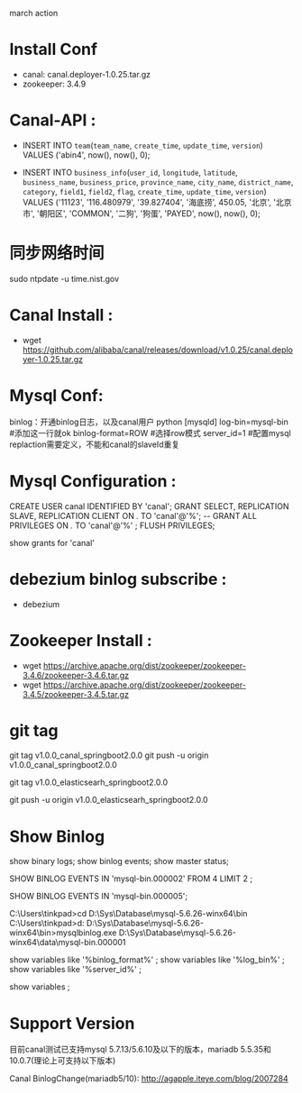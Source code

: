 march action

# Install Conf
* canal: canal.deployer-1.0.25.tar.gz
* zookeeper: 3.4.9



# Canal-API :

* INSERT INTO `team`(`team_name`, `create_time`, `update_time`, `version`) VALUES ('abin4', now(),  now(), 0);

* INSERT INTO `business_info`(`user_id`, `longitude`, `latitude`, `business_name`, `business_price`, `province_name`, `city_name`, `district_name`, `category`, `field1`, `field2`, `flag`, `create_time`, `update_time`, `version`) VALUES ('11123', '116.480979', '39.827404', '海底捞', 450.05, '北京', '北京市', '朝阳区', 'COMMON', '二狗', '狗蛋', 'PAYED', now(), now(), 0);



# 同步网络时间
sudo ntpdate -u time.nist.gov


# Canal Install :

* wget https://github.com/alibaba/canal/releases/download/v1.0.25/canal.deployer-1.0.25.tar.gz


# Mysql Conf:
binlog：开通binlog日志，以及canal用户
python
[mysqld]
log-bin=mysql-bin #添加这一行就ok
binlog-format=ROW #选择row模式
server_id=1 #配置mysql replaction需要定义，不能和canal的slaveId重复

# Mysql Configuration :

CREATE USER canal IDENTIFIED BY 'canal';
GRANT SELECT, REPLICATION SLAVE, REPLICATION CLIENT ON *.* TO 'canal'@'%';
-- GRANT ALL PRIVILEGES ON *.* TO 'canal'@'%' ;
FLUSH PRIVILEGES;

show grants for 'canal'


# debezium binlog subscribe :

* debezium


# Zookeeper Install :

* wget https://archive.apache.org/dist/zookeeper/zookeeper-3.4.6/zookeeper-3.4.6.tar.gz
* wget https://archive.apache.org/dist/zookeeper/zookeeper-3.4.5/zookeeper-3.4.5.tar.gz




# git tag

git tag v1.0.0_canal_springboot2.0.0
git push -u origin v1.0.0_canal_springboot2.0.0


git tag v1.0.0_elasticsearh_springboot2.0.0

git push -u origin v1.0.0_elasticsearh_springboot2.0.0


# Show Binlog

show binary logs;
show binlog events;
show master status;

SHOW BINLOG EVENTS IN 'mysql-bin.000002' FROM 4 LIMIT 2 ;

SHOW BINLOG EVENTS IN 'mysql-bin.000005';


C:\Users\tinkpad>cd D:\Sys\Database\mysql-5.6.26-winx64\bin
C:\Users\tinkpad>d:
D:\Sys\Database\mysql-5.6.26-winx64\bin>mysqlbinlog.exe D:\Sys\Database\mysql-5.6.26-winx64\data\mysql-bin.000001


show variables like '%binlog_format%' ;
show variables like '%log_bin%' ;
show variables like '%server_id%' ;

show variables ;



# Support Version
目前canal测试已支持mysql 5.7.13/5.6.10及以下的版本，mariadb 5.5.35和10.0.7(理论上可支持以下版本)

Canal BinlogChange(mariadb5/10):
http://agapple.iteye.com/blog/2007284